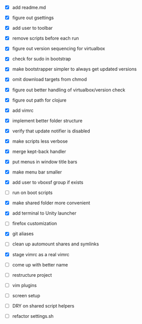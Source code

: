 - [x] add readme.md
- [x] figure out gsettings
- [x] add user to toolbar
- [x] remove scripts before each run
- [x] figure out version sequencing for virtualbox
- [x] check for sudo in bootstrap
- [x] make bootstrapper simpler to always get updated versions
- [x] omit download targets from chmod
- [x] figure out better handling of virtualbox/version check
- [x] figure out path for clojure
- [x] add vimrc
- [x] implement better folder structure
- [x] verify that update notifier is disabled
- [x] make scripts less verbose
- [x] merge kept-back handler
- [x] put menus in window title bars
- [x] make menu bar smaller
- [x] add user to vboxsf group if exists
- [ ] run on boot scripts
- [x] make shared folder more convenient
- [x] add terminal to Unity launcher
- [ ] firefox customization
- [x] git aliases
- [ ] clean up automount shares and symlinks
- [x] stage vimrc as a real vimrc
- [ ] come up with better name
- [ ] restructure project
- [ ] vim plugins
- [ ] screen setup
- [ ] DRY on shared script helpers
- [ ] refactor settings.sh

